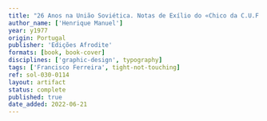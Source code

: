 ```yaml
---
title: "26 Anos na União Soviética. Notas de Exílio do «Chico da C.U.F.»"
author_name: ['Henrique Manuel']
year: y1977
origin: Portugal
publisher: 'Edições Afrodite'
formats: [book, book-cover]
disciplines: ['graphic-design', typography]
tags: ['Francisco Ferreira', tight-not-touching]
ref: sol-030-0114
layout: artifact
status: complete
published: true
date_added: 2022-06-21
---
```

